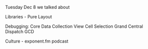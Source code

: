 Tuesday Dec 8 we talked about

Libraries - Pure Layout

Debugging: 
Core Data
Collection View Cell Selection
Grand Central Dispatch GCD 

Culture - exponent.fm podcast

